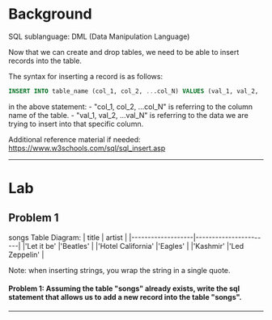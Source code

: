 # Background
 SQL sublanguage: DML (Data Manipulation Language)

 Now that we can create and drop tables, we need to be able to insert records into the table.

 The syntax for inserting a record is as follows:
  ```sql
  INSERT INTO table_name (col_1, col_2, ...col_N) VALUES (val_1, val_2, ...val_N);
  ```

in the above statement:
      - "col_1, col_2, ...col_N"  is referring to the column name of the table.
      - "val_1, val_2, ...val_N" is referring to the data we are trying to insert into that specific column.

 Additional reference material if needed: https://www.w3schools.com/sql/sql_insert.asp

- - - 

# Lab

## Problem 1
songs Table Diagram:
|      title        |        artist         |
|-------------------|-----------------------|
|'Let it be'        |'Beatles'              |
|'Hotel California' |'Eagles'               |
|'Kashmir'          |'Led Zeppelin'         |

Note: when inserting strings, you wrap the string in a single quote.

#### Problem 1: Assuming the table "songs" already exists, write the sql statement that allows us to add a new record into the table "songs".

- - -
